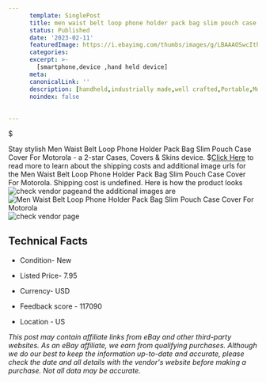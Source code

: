 ```yaml
---
      template: SinglePost
      title: men waist belt loop phone holder pack bag slim pouch case cover for motorola
      status: Published
      date: '2023-02-11'
      featuredImage: https://i.ebayimg.com/thumbs/images/g/LBAAAOSwcIthJglC/s-l225.jpg
      categories: 
      excerpt: >-
        [smartphone,device ,hand held device]
      meta:
      canonicalLink: ''
      description: [handheld,industrially made,well crafted,Portable,Mobile,Compact,Convenient,Lightweight,Maneuverable,Man-portable,Miniature,Carriable,Hand-held,Light,Holdable,Transportable,Mobile device,Pocket-sized,On-the-go,Wireless,Cordless,Compact size,Convenient size, smartphone,device ,hand held device]
      noindex: false
      
        
---
```

$

Stay stylish Men Waist Belt Loop Phone Holder Pack Bag Slim Pouch Case​ Cover For Motorola - a 2-star Cases, Covers & Skins device.
$[Click Here](https://www.ebay.com/itm/304200132912?hash=item46d3bda930%3Ag%3ALBAAAOSwcIthJglC&amdata=enc%3AAQAHAAAA4AvEUd%2Fe8WI7YlL0VkjG4GA%2BcK4SCuA9QSEzEm4rP62nKZgul5Fbp99AhGGsleVNfl%2F75fKDrlJdLEhjbfhhnKorXfOXHF9vrcKC%2F1nlimO77T3MEJr3gAGy49W6gzlcAhIftfOo44h6iPKvkkCQOo9T%2BFoTp6zp4fldC9Bs5zUq067fJyf2qMs1RNo2xHXG%2BwmWTjVqTrT0g8ReSUzO7xwh6ZMCy3ql8SotpPwwdtwurDo7oL%2FVVSDqDm2r0MQ46P4dyFq20eikEZJkMf0GTufyBiF7mnRRfYvmhZnqtpYp&mkevt=1&mkcid=1&mkrid=711-53200-19255-0&campid=%253CePNCampaignId%253E&customid=%253CreferenceId%253E&toolid=10049) to read more to learn about the shipping costs and additional image urls for the Men Waist Belt Loop Phone Holder Pack Bag Slim Pouch Case​ Cover For Motorola. Shipping cost is undefined. Here is how the product looks ![check vendor page](https://i.ebayimg.com/thumbs/images/g/LBAAAOSwcIthJglC/s-l225.jpg)and the additional images are![Men Waist Belt Loop Phone Holder Pack Bag Slim Pouch Case​ Cover For Motorola](https://i.ebayimg.com/images/g/LBAAAOSwcIthJglC/s-l1600.jpg)![check vendor page](https://origin-galleryplus.ebayimg.com/ws/web/304200132912_2_0_1/225x225.jpg,https://origin-galleryplus.ebayimg.com/ws/web/304200132912_3_0_1/225x225.jpg,https://origin-galleryplus.ebayimg.com/ws/web/304200132912_4_0_1/225x225.jpg,https://origin-galleryplus.ebayimg.com/ws/web/304200132912_5_0_1/225x225.jpg,https://origin-galleryplus.ebayimg.com/ws/web/304200132912_6_0_1/225x225.jpg,https://origin-galleryplus.ebayimg.com/ws/web/304200132912_7_0_1/225x225.jpg,https://origin-galleryplus.ebayimg.com/ws/web/304200132912_8_0_1/225x225.jpg,https://origin-galleryplus.ebayimg.com/ws/web/304200132912_9_0_1/225x225.jpg,https://origin-galleryplus.ebayimg.com/ws/web/304200132912_10_0_1/225x225.jpg,https://origin-galleryplus.ebayimg.com/ws/web/304200132912_11_0_1/225x225.jpg,https://origin-galleryplus.ebayimg.com/ws/web/304200132912_12_0_1/225x225.jpg)



 ## Technical Facts 



     
      

 - Condition- New 


      

 - Listed Price- 7.95 


      

 - Currency- USD 


      

 - Feedback score - 117090 


      

 - Location - US 


      
      

 *_This post may contain affiliate links from eBay and other third-party websites. As an eBay affiliate, we earn from qualifying purchases. Although we do our best to keep the information up-to-date and accurate, please check the date and all details with the vendor's website before making a purchase. Not all data may be accurate._*







